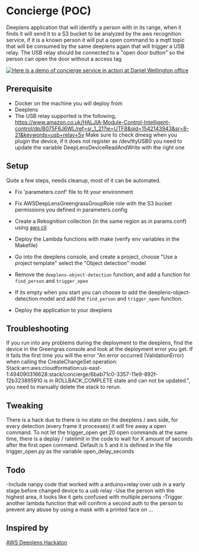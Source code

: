 # Concierge (POC)

Deeplens application that will identify a person with in its range, when it finds it will send it to a S3 bucket to be analyzed by the aws recognition service, if it is a known person it will put a open command to a mqtt topic that will be consumed by the same deeplens again that will trigger a USB relay. The USB relay should be connected to a "open door button" so the person can open the door without a access tag

[![Here is a demo of concierge service in action at Daniel Wellington office](http://img.youtube.com/vi/nysLLK3DOeg/0.jpg)](http://www.youtube.com/watch?v=nysLLK3DOeg)

Prerequisite
---
- Docker on the machine you will deploy from
- Deeplens
- The USB relay supported is the following,  https://www.amazon.co.uk/HALJIA-Module-Control-Intelligent-control/dp/B075F6J6WL/ref=sr_1_21?ie=UTF8&qid=1542143943&sr=8-21&keywords=usb+relay+5v
Make sure to check dmesg when you plugin the device, if it does not register as /dev/ttyUSB0 you need to update the variable DeepLensDeviceReadAndWrite with the right one

Setup
---
Quite a few steps, needs cleanup, most of it can be automated.

- Fix 'parameters.conf' file to fit your environment
- Fix AWSDeepLensGreengrassGroupRole role with the S3 bucket permissions you defined in parameters.config
- Create a Rekognition collection (in the same region as in params.conf) using [aws cli](https://docs.aws.amazon.com/cli/latest/reference/rekognition/create-collection.html)

- Deploy the Lambda functions with make (verify env variables in the Makefile)

- Go into the deeplens console, and create a project, choose "Use a project template" select the "Object detection" model
- Remove the `deeplens-object-detection` function, and add a function for `find_person` and `trigger_open`
- If its empty when you start you can choose to add the deeplens-object-detection model and add the `find_person` and `trigger_open` function.
- Deploy the application to your deeplens

Troubleshooting
---
If you run into any problems during the deployment to the deeplens, find the device in the Greengras console and look at the deployment error you get.
If it fails the first time you will the error "An error occurred (ValidationError) when calling the CreateChangeSet operation: Stack:arn:aws:cloudformation:us-east-1:494090316628:stack/concierge/6bab71c0-3357-11e9-892f-12b323895910 is in ROLLBACK_COMPLETE state and can not be updated.", you need to manually delete the stack to rerun.

Tweaking
---
There is a hack due to there is no state on the deeplens / aws side, for every detection (every frame it processes) it will fire away a open command. To not let the trigger_open get 20 open commands at the same time, there is a deplay / ratelimit in the code to wait for X amount of seconds after the first open command. Default is 5 and it is defined in the file trigger_open.py as the variable open_delay_seconds 

Todo
---
-Include nanpy code that worked with a arduino+relay over usb in a early stage before changed device to a usb relay
-Use the person with the highest area, it looks like it gets confused with multiple persons
-Trigger another lambda function that will confirm a second auth to the person to prevent any abuse by using a mask with a printed face on
...

Inspired by
---
 [AWS Deeplens Hackaton](https://devpost.com/software/doorman-a1oh0e)

